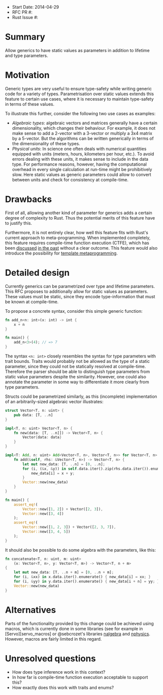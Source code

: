- Start Date: 2014-04-29
- RFC PR #:
- Rust Issue #:

# Summary

Allow generics to have static values as parameters in addition to lifetime and
type parameters.

# Motivation

Generic types are very useful to ensure type-safety while writing generic code
for a variety of types. Parametrisation over static values extends this feature
to certain use cases, where it is necessary to maintain type-safety in terms of
these values.

To illustrate this further, consider the following two use cases as examples:

* *Algebraic types*: algebraic vectors and matrices generally have a certain
  dimensionality, which changes their behaviour. For example, it does not make
  sense to add a 2-vector with a 3-vector or multiply a 3x4 matrix by a
  5-vector. But the algorithms can be written generically in terms of the
  dimensionality of these types.
* *Physical units*: In science one often deals with numerical quantities
  equipped with units (meters, hours, kilometers per hour, etc.). To avoid
  errors dealing with these units, it makes sense to include in the data type.
  For performance reasons, however, having the computational overhead in every
  single calculation at run-time might be prohibitively slow. Here static
  values as generic parameters could allow to convert between units and check
  for consistency at compile-time.

# Drawbacks

First of all, allowing another kind of parameter for generics adds a certain
degree of complexity to Rust. Thus the potential merits of this feature have to
justify this.

Furthermore, it is not entirely clear, how well this feature fits with Rust's
current approach to meta-programming. When implemented completely, this feature
requires compile-time function execution (CTFE), which has been
[discussed][issue_11621] [in the past][ctfe_mail] without a clear outcome. This
feature would also introduce the possibility for
[template metaprogramming][template_meta].

# Detailed design

Currently generics can be parametrized over type and lifetime parameters. This
RFC proposes to additionally allow for static values as parameters. These
values must be static, since they encode type-information that must be known at
compile-time.

To propose a concrete syntax, consider this simple generic function:

```rust
fn add_n<n: int>(x: int) -> int {
    x + n
}

fn main() {
    add_n<3>(4); // => 7
}

```

The syntax `<n: int>` closely resembles the syntax for type parameters with
trait bounds. Traits would probably not be allowed as the type of a static
parameter, since they could not be statically resolved at compile-time.
Therefore the parser should be able to distinguish type parameters from static
value parameters despite the similarity. However, one could also annotate the
parameter in some way to differentiate it more clearly from type parameters.

Structs could be parametrized similarly, as this (incomplete) implementation of
an arbitrarily-sized algebraic vector illustrates:

```rust
struct Vector<T, n: uint> {
    pub data: [T, ..n]
}

impl<T, n: uint> Vector<T, n> {
    fn new(data: [T, ..n]]) -> Vector<T, n> {
        Vector{data: data}
    }
}

impl<T: Add, n: uint> Add<Vector<T, n>, Vector<T, n>> for Vector<T, n> {
    fn add(&self, rhs: &Vector<T, n>) -> Vector<T, n> {
        let mut new_data: [T, ..n] = [0, ..n];
        for (i, (&x, &y)) in self.data.iter().zip(rhs.data.iter()).enumerate() {
            new_data[i] = x + y;
        }
        Vector::new(new_data)
    }
}

fn main() {
    assert_eq!(
        Vector::new([1, 2]) + Vector([2, 3]),
        Vector::new([3, 4])
    );
    assert_eq!(
        Vector::new([1, 2, 3]) + Vector([2, 3, 7]),
        Vector::new([3, 4, 5])
    );
}

```

It should also be possible to do some algebra with the parameters, like this:

```rust
fn concatenate<T, n: uint, m: uint>
    (x: Vector<T, n>, y: Vector<T, m>) -> Vector<T, n + m>
{
    let mut new_data: [T, ..n + m] = [0, ..n + m];
    for (i, &xx) in x.data.iter().enumerate() { new_data[i] = xx; }
    for (i, &yy) in y.data.iter().enumerate() { new_data[i + n] = yy; }
    Vector::new(new_data)
}

```

# Alternatives

Parts of the functionality provided by this change could be achieved using
macros, which is currently done in some libraries (see for example in
[Servo][servo_macros] or @sebcrozet's libraries [nalgebra][nalgebra] and
[nphysics][nphysics]. However, macros are fairly limited in this regard.

# Unresolved questions

* How does type inference work in this context?
* In how far is compile-time function execution acceptable to support this?
* How exactly does this work with traits and enums?


[nalgebra]: https://github.com/sebcrozet/nalgebra
[nphysics]: https://github.com/sebcrozet/nphysics
[issue_11621]: https://github.com/mozilla/rust/issues/11621
[ctfe_mail]: https://mail.mozilla.org/pipermail/rust-dev/2014-January/008252.html
[template_meta]: http://en.wikipedia.org/wiki/Template_metaprogramming
